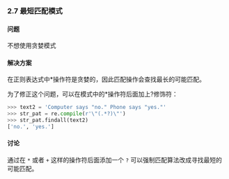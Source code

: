 ### 2.7 最短匹配模式

#### 问题

不想使用贪婪模式

#### 解决方案

在正则表达式中*操作符是贪婪的，因此匹配操作会查找最长的可能匹配。

为了修正这个问题，可以在模式中的*操作符后面加上?修饰符：

```python
>>> text2 = 'Computer says "no." Phone says "yes."'
>>> str_pat = re.compile(r'\"(.*?)\"')
>>> str_pat.findall(text2)
['no.', 'yes.']
```

#### 讨论

通过在 `*` 或者 `+` 这样的操作符后面添加一个 `?` 可以强制匹配算法改成寻找最短的可能匹配。